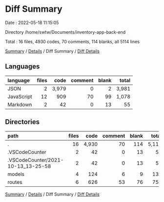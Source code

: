 # Diff Summary

Date : 2022-05-18 11:15:05

Directory /home/swtw/Documents/inventory-app-back-end

Total : 16 files,  4930 codes, 70 comments, 114 blanks, all 5114 lines

[Summary](results.md) / [Details](details.md) / Diff Summary / [Diff Details](diff-details.md)

## Languages
| language | files | code | comment | blank | total |
| :--- | ---: | ---: | ---: | ---: | ---: |
| JSON | 2 | 3,979 | 0 | 2 | 3,981 |
| JavaScript | 12 | 909 | 70 | 99 | 1,078 |
| Markdown | 2 | 42 | 0 | 13 | 55 |

## Directories
| path | files | code | comment | blank | total |
| :--- | ---: | ---: | ---: | ---: | ---: |
| . | 16 | 4,930 | 70 | 114 | 5,114 |
| .VSCodeCounter | 2 | 42 | 0 | 13 | 55 |
| .VSCodeCounter/2021-10-13_13-25-58 | 2 | 42 | 0 | 13 | 55 |
| models | 4 | 124 | 6 | 9 | 139 |
| routes | 6 | 626 | 53 | 76 | 755 |

[Summary](results.md) / [Details](details.md) / Diff Summary / [Diff Details](diff-details.md)